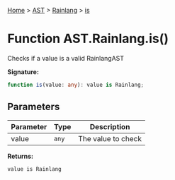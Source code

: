 [Home](../../../../../index.md) &gt; [AST](../../../../ast.md) &gt; [Rainlang](../../rainlang.md) &gt; [is](./is_1.md)

# Function AST.Rainlang.is()

Checks if a value is a valid RainlangAST

<b>Signature:</b>

```typescript
function is(value: any): value is Rainlang;
```

## Parameters

|  Parameter | Type | Description |
|  --- | --- | --- |
|  value | `any` | The value to check |

<b>Returns:</b>

`value is Rainlang`

